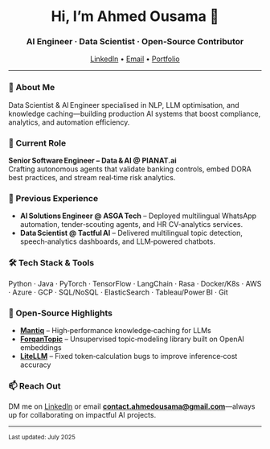 <h1 align="center">Hi, I’m Ahmed Ousama 👋</h1>
<h3 align="center">AI Engineer · Data Scientist · Open‑Source Contributor</h3>

<p align="center">
  <a href="https://www.linkedin.com/in/ahmedousama1998/">LinkedIn</a> •
  <a href="mailto:contact.ahmedousama@gmail.com">Email</a> •
  <a href="https://sites.google.com/view/ahmed-ousama/home">Portfolio</a>
</p>

---

### 🚀 About Me
Data Scientist & AI Engineer specialised in NLP, LLM optimisation, and knowledge caching—building production AI systems that boost compliance, analytics, and automation efficiency.

### 💼 Current Role
**Senior Software Engineer – Data & AI @ PIANAT.ai**  
Crafting autonomous agents that validate banking controls, embed DORA best practices, and stream real‑time risk analytics.

### 🏢 Previous Experience
- **AI Solutions Engineer @ ASGA Tech** – Deployed multilingual WhatsApp automation, tender‑scouting agents, and HR CV‑analytics services.  
- **Data Scientist @ Tactful AI** – Delivered multilingual topic detection, speech‑analytics dashboards, and LLM‑powered chatbots.

### 🛠️ Tech Stack & Tools
Python · Java · PyTorch · TensorFlow · LangChain · Rasa · Docker/K8s · AWS · Azure · GCP · SQL/NoSQL · ElasticSearch · Tableau/Power BI · Git

### 🌱 Open‑Source Highlights
- **[Mantiq](https://github.com/tactful-ai/mantiq)** – High‑performance knowledge‑caching for LLMs  
- **[ForqanTopic](https://github.com/Ahmed-Ousama/forqantopic)** – Unsupervised topic‑modeling library built on OpenAI embeddings  
- **[LiteLLM](https://github.com/BerriAI/litellm)** – Fixed token‑calculation bugs to improve inference‑cost accuracy


### 📫 Reach Out
DM me on [LinkedIn](https://www.linkedin.com/in/ahmedousama1998/) or email **contact.ahmedousama@gmail.com**—always up for collaborating on impactful AI projects.

---

<sub>Last updated: July 2025</sub>
